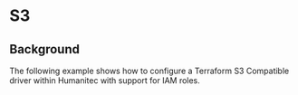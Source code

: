 # S3

## Background
The following example shows how to configure a Terraform S3 Compatible driver within Humanitec with support for IAM roles.

